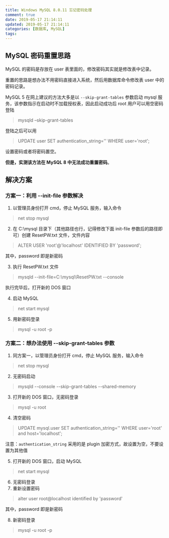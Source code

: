 ```yaml
---
title: Windows MySQL 8.0.11 忘记密码处理
comment: true
date: 2019-05-17 21:14:11
updated: 2019-05-17 21:14:11
categories: [数据库, MySQL]
tags:
---
```


## MySQL 密码重置思路

MySQL 的密码是存放在 user 表里面的，修改密码其实就是修改表中记录。

重置的思路是想办法不用密码直接进入系统，然后用数据库命令修改表 user 中的密码记录。

MySQL 5 在网上建议的方法大多是以 `--skip-grant-tables` 参数启动 mysql 服务，该参数指示在启动时不加载授权表，因此启动成功后 root 用户可以用空密码登陆

> mysqld –skip-grant-tables

登陆之后可以用

> UPDATE user SET authentication_string='' WHERE user='root';

设置密码或者将密码置空。

**但是，实测该方法在 MySQL 8 中无法成功重置密码**。

## 解决方案

### 方案一：利用 --init-file 参数解决

1. 以管理员身份打开 cmd，停止 MySQL 服务，输入命令

> net stop mysql

2. 在 C:\mysql 目录下（其他路径也行，记得修改下面 init-file 参数后的路径即可）创建 ResetPW.txt 文件，文件内容

> ALTER USER 'root'@'localhost' IDENTIFIED BY 'password';

其中，password 即是新密码

3. 执行 ResetPW.txt 文件

> mysqld --init-file=C:\mysql\ResetPW.txt --console

执行完毕后，打开新的 DOS 窗口

4. 启动 MySQL

> net start mysql

5. 用新密码登录

> mysql -u root -p

### 方案二：想办法使用 --skip-grant-tables 参数

1. 同方案一，以管理员身份打开 cmd，停止 MySQL 服务，输入命令

> net stop mysql

2. 无密码启动

> mysqld --console --skip-grant-tables --shared-memory

3. 打开新的 DOS 窗口，无密码登录

> mysql -u root

4. 清空密码

> UPDATE mysql.user SET authentication_string='' WHERE user='root' and host='localhost';

注意：`authentication_string` 采用的是 plugin 加密方式，故设置为空，不要设置为其他值

5. 打开新的 DOS 窗口，启动 MySQL

> net start mysql

6. 无密码登录
7. 重新设置密码

> alter user root@localhost identified by 'password'

其中，password 即是新密码

8. 新密码登录

> mysql -u root -p
